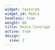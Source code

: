 ```yaml
---
widget: featured
widget_id: Media
headless: true
weight: 60
title: Media Coverage
active: true
design:
  view: 2
---
```

